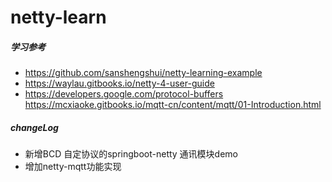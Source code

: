 # netty-learn

##### 学习参考 
- https://github.com/sanshengshui/netty-learning-example
- https://waylau.gitbooks.io/netty-4-user-guide
- https://developers.google.com/protocol-buffers
https://mcxiaoke.gitbooks.io/mqtt-cn/content/mqtt/01-Introduction.html


##### changeLog
- 新增BCD 自定协议的springboot-netty 通讯模块demo
- 增加netty-mqtt功能实现
